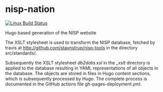 # nisp-nation


[![Linux Build Status](https://travis-ci.org/stavnstrup/nisp-nation.svg?branch=master)](https://travis-ci.org/stavnstrup/nisp-nation)

Hugo based generation of the NISP website

The XSLT stylesheet is used to transform the NISP database, fetched by travis at http://github.com/stavnstrup/nisp-tools in the directory src/standards/.

Subsequently the XSLT stylesheet *db2data.xsl* in the *_xslt* directory is applied to the database resulting in YAML representations of all objects in the database. The objects are stored in files in Hugo content sections, which is subsequently processed by Hugo. The complete process is documented in the GitHub actions file gh-pages-deployment.yml.
